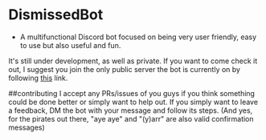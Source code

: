 # DismissedBot
- A multifunctional Discord bot focused on being very user friendly, easy to use but also useful and fun.

It's still under development, as well as private. If you want to come check it out, I suggest you join the only public server the bot is currently on by following [this](https://discord.gg/PvR6UKD) link.

##contributing
I accept any PRs/issues of you guys if you think something could be done better or simply want to help out. If you simply want to leave a feedback, DM the bot with your message and follow its steps. (And yes, for the pirates out there, "aye aye" and "(y)arr" are also valid confirmation messages)